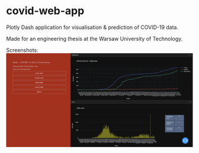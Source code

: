 # covid-web-app
Plotly Dash application for visualisation &amp; prediction of COVID-19 data.

Made for an engineering thesis at the Warsaw University of Technology.

Screenshots:
![alt text](https://github.com/Leszczon/covid-web-app/blob/main/images/wyglad.png)
